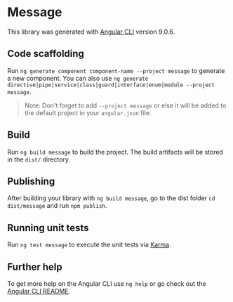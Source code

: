 # Message

This library was generated with [Angular CLI](https://github.com/angular/angular-cli) version 9.0.6.

## Code scaffolding

Run `ng generate component component-name --project message` to generate a new component. You can also use `ng generate directive|pipe|service|class|guard|interface|enum|module --project message`.
> Note: Don't forget to add `--project message` or else it will be added to the default project in your `angular.json` file. 

## Build

Run `ng build message` to build the project. The build artifacts will be stored in the `dist/` directory.

## Publishing

After building your library with `ng build message`, go to the dist folder `cd dist/message` and run `npm publish`.

## Running unit tests

Run `ng test message` to execute the unit tests via [Karma](https://karma-runner.github.io).

## Further help

To get more help on the Angular CLI use `ng help` or go check out the [Angular CLI README](https://github.com/angular/angular-cli/blob/master/README.md).
